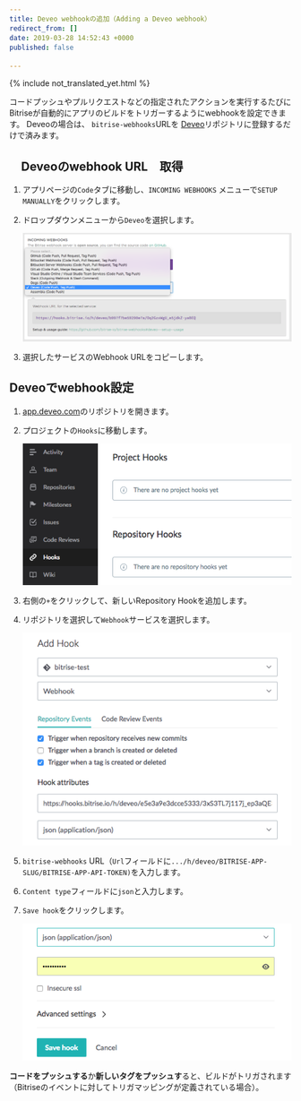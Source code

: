 ```yaml
---
title: Deveo webhookの追加（Adding a Deveo webhook）
redirect_from: []
date: 2019-03-28 14:52:43 +0000
published: false

---
```

{% include not_translated_yet.html %}

コードプッシュやプルリクエストなどの指定されたアクションを実行するたびにBitriseが自動的にアプリのビルドをトリガーするようにwebhookを設定できます。 Deveoの場合は、 `bitrise-webhooks`URLを [Deveo](https://deveo.com)リポジトリに登録するだけで済みます。

## 　Deveoのwebhook URL　取得

1. アプリページの`Code`タブに移動し、`INCOMING WEBHOOKS` メニューで`SETUP MANUALLY`をクリックします。
2. ドロップダウンメニューから`Deveo`を選択します。

   ![Screenshot](/img/bitrise-deveo-webhook.png)
3. 選択したサービスのWebhook URLをコピーします。

## Deveoでwebhook設定

1. [app.deveo.com](https://app.deveo.com)のリポジトリを開きます。
2. プロジェクトの`Hooks`に移動します。

   ![Screenshot](/img/webhooks/deveo-hooks.png)
3. 右側の`+`をクリックして、新しいRepository Hookを追加します。
4. リポジトリを選択して`Webhook`サービスを選択します。

   ![Screenshot](/img/webhooks/deveo-add-hooks.png)
5. `bitrise-webhooks` URL（`Url`フィールドに`.../h/deveo/BITRISE-APP-SLUG/BITRISE-APP-API-TOKEN)`を入力します。
6. `Content type`フィールドに`json`と入力します。
7. `Save hook`をクリックします。

   ![Screenshot](/img/webhooks/deveo-save-hook.png)

**コードをプッシュする**か**新しいタグをプッシュす**ると、ビルドがトリガされます（Bitriseのイベントに対してトリガマッピングが定義されている場合）。